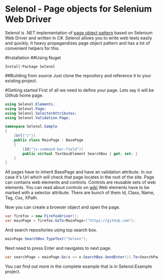 Selenol - Page objects for Selenium Web Driver
==============================================
Selenol is .NET implementation of [page object pattern](http://martinfowler.com/bliki/PageObject.html) based on Selenium Web Driver and written in C#.
Selenol allows you to write web tests easily and quickly. It heavy propagandizes page object pattern and has a lot of convenient helpers for this. 

#Installation
##Using Nuget
```
Install-Package Selenol
```
##Building from source
Just clone the repository and reference it to your existing project.

#Getting started
First of all we need to define your page. Lets say it will be Github home page.
```csharp
using Selenol.Elements;
using Selenol.Page;
using Selenol.SelectorAttributes;
using Selenol.Validation.Page;

namespace Selenol.Sample
{
    [Url("/")]
    public class MainPage : BasePage
    {
        [Id("js-command-bar-field")]
        public virtual TextboxElement SearchBox { get; set; }
    }
}
```
All pages have to inherit BasePage and have an validation attribute. In our case it's Url which will check that page locates in the root of the site.
Page can contains web elements and controls. Controls are reusable sets of web elements. You can read about controls on [wiki](...)
Web elements have to be marked with a selector attribute. There are bunch of them Id, Class, Name, Tag, Css, XPath. 

Now you can create a browser object and open the page.
```csharp
var firefox = new FirefoxDriver();
var mainPage = firefox.GoTo<MainPage>("https://github.com");
```
And search repositories using top search box.
```csharp
mainPage.SearchBox.TypeText("Seleno");
```
Next need to press Enter and navigates to next page.
```csharp
var searchPage = mainPage.Go(x => x.SearchBox.SendEnter()).To<SearchPage>();
```

You can find out more in the complete example that is in Selenol.Example project.
